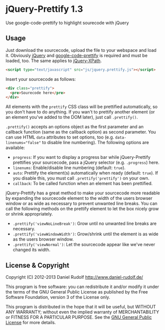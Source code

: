 jQuery-Prettify 1.3
===================
Use google-code-prettify to highlight sourecode with jQuery

Usage
-----
Just download the sourcecode, upload the file to your webspace and load it. Obviously [jQuery](http://jquery.com/) and [google-code-prettify](https://code.google.com/p/google-code-prettify/) is required and must be loaded, too. The same applies to [jQuery-XPath](https://github.com/PhrozenByte/jQuery-XPath).
```html
<script type="text/javascript" src="js/jquery.prettify.js"></script>
```

Insert your sourcecode as follows:
```html
<div class="prettify">
  <pre>Sourecode here</pre>
</div>
```
All elements with the ```prettify``` CSS class will be prettified automatically, so you don't have to do anything. If you wan't to prettify another element (or an element you've added to the DOM later), just call ```.prettify()```.

```.prettify()``` accepts an options object as the first parameter and an callback function (same as the callback option) as second parameter. You can use HTML ```data``` attributes to set options, too (e.g. ```data-linenums="false"``` to disable line numbering). The following options are available:
* ```progress```: If you want to display a progress bar while jQuery-Prettify prettifies your sourcecode, pass a jQuery selector (e.g. ```.progress```) here.
* ```linenums```: Enable/disable line numbering (default: ```true```).
* ```auto```: Prettify the element(s) automatically when ready (default: ```true```). If you disable this, you must call ```.prettify('prettify')``` on your own.
* ```callback```: To be called function when an element has been prettified.

jQuery-Prettify has a great method to make your sourcecode more readable by expanding the sourcecode element to the width of the users browser window or as wide as necessary to prevent unwanted line breaks. You can call the following methods on the prettify element to let the box nicely grow or shrink appropriately.
* ```.prettify('viewNoLineBreak')```: Grow until no unwanted line breaks are necessary.
* ```.prettify('viewWindowWidth')```: Grow/shrink until the element is as wide as the users browser window.
* ```.prettify('viewNormal')```: Let the sourcecode appear like we've never changed its width.

License & Copyright
-------------------
Copyright (C) 2012-2013  Daniel Rudolf <http://www.daniel-rudolf.de/>

This program is free software: you can redistribute it and/or modify it under the terms of the GNU General Public License as published by the Free Software Foundation, version 3 of the License only.

This program is distributed in the hope that it will be useful, but WITHOUT ANY WARRANTY; without even the implied warranty of MERCHANTABILITY or FITNESS FOR A PARTICULAR PURPOSE.  See the [GNU General Public License](../blob/master/LICENSE.md) for more details.
